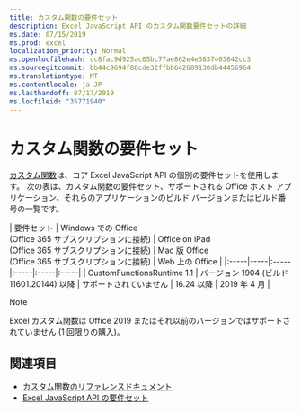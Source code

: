 ```yaml
---
title: カスタム関数の要件セット
description: Excel JavaScript API のカスタム関数要件セットの詳細
ms.date: 07/15/2019
ms.prod: excel
localization_priority: Normal
ms.openlocfilehash: cc8fac9d925ac05bc77ae862e4e3637403842cc3
ms.sourcegitcommit: bb44c9694f88cde32ffbb642689130db44456964
ms.translationtype: MT
ms.contentlocale: ja-JP
ms.lasthandoff: 07/17/2019
ms.locfileid: "35771940"
---
```

# <a name="custom-functions-requirement-sets"></a>カスタム関数の要件セット

[カスタム関数](./custom-functions-overview.md)は、コア Excel JavaScript API の個別の要件セットを使用します。 次の表は、カスタム関数の要件セット、サポートされる Office ホスト アプリケーション、それらのアプリケーションのビルド バージョンまたはビルド番号の一覧です。

|  要件セット  |  Windows での Office<br>(Office 365 サブスクリプションに接続)  |  Office on iPad<br>(Office 365 サブスクリプションに接続)  |  Mac 版 Office<br>(Office 365 サブスクリプションに接続)  | Web 上の Office |
|:-----|-----|:-----|:-----|:-----|:-----|
| CustomFunctionsRuntime 1.1 | バージョン 1904 (ビルド 11601.20144) 以降 | サポートされていません | 16.24 以降 | 2019 年 4 月 |

> [!NOTE]
> Excel カスタム関数は Office 2019 またはそれ以前のバージョンではサポートされていません (1 回限りの購入)。

## <a name="see-also"></a>関連項目

- [カスタム関数のリファレンスドキュメント](/javascript/api/custom-functions-runtime)
- [Excel JavaScript API の要件セット](../reference/requirement-sets/excel-api-requirement-sets.md)
